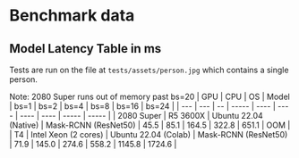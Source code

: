 # Benchmark data

## Model Latency Table in ms
Tests are run on the file at `tests/assets/person.jpg` which contains a single person.

Note: 2080 Super runs out of memory past bs=20
| GPU | CPU | OS | Model | bs=1 | bs=2 | bs=4 | bs=8 | bs=16 | bs=24 |
| --- | --- | -- | ----- | ---- | ---- | ---- | ---- | ----- | ----- |
| 2080 Super | R5 3600X | Ubuntu 22.04 (Native) | Mask-RCNN (ResNet50) | 45.5 | 85.1 | 164.5 | 322.8 | 651.1 | OOM |
| T4 | Intel Xeon (2 cores) | Ubuntu 22.04 (Colab) | Mask-RCNN (ResNet50) | 71.9 | 145.0 | 274.6 | 558.2 | 1145.8 | 1724.6 |

